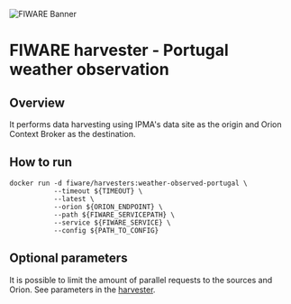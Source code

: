 ![FIWARE Banner](https://nexus.lab.fiware.org/content/images/fiware-logo1.png)
​
# FIWARE harvester - Portugal weather observation

## Overview

It performs data harvesting using IPMA's data site as the origin and Orion Context Broker as the destination.
    
## How to run

```console
docker run -d fiware/harvesters:weather-observed-portugal \
           --timeout ${TIMEOUT} \
           --latest \
           --orion ${ORION_ENDPOINT} \
           --path ${FIWARE_SERVICEPATH} \
           --service ${FIWARE_SERVICE} \
           --config ${PATH_TO_CONFIG}
```       

## Optional parameters

It is possible to limit the amount of parallel requests to the sources and Orion. See parameters in the
[harvester](./portugal_weather_observed.py).
 